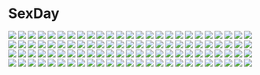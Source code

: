 # SexDay
![](https://konachan.com/jpeg/f2246aa9aec7e690040f41ebc94197e5/Konachan.com%20-%20216043%20all_male%20black_eyes%20black_hair%20cigarette%20feiqiuxuan%20gintama%20hijikata_toushirou%20male%20white.jpg)
![](https://konachan.com/image/3fbe1cb97419c712966807d23cd1cd18/Konachan.com%20-%2011743%20ragnarok_online%20sohee%20swimsuit.jpg)
![](https://konachan.com/image/538c07739453f065821a1f7172da0684/Konachan.com%20-%209236%20inohara_masato%20kurugaya_yuiko%20little_busters%21%20miyazawa_kengo%20naoe_riki%20natsume_rin%20nishizono_mio%20red_eyes%20red_hair%20saigusa_haruka%20sky%20umbrella%20zen.jpg)
![](https://konachan.com/image/1aecdde64af00636141301ff377d9151/Konachan.com%20-%20230612%20blush%20boots%20bow%20braids%20breasts%20cape%20clouds%20gloves%20grass%20group%20maid%20mecha%20navel%20pink_eyes%20pink_hair%20ponytail%20red_hair%20ribbons%20shorts%20skirt%20sky%20uniform.jpg)
![](https://konachan.com/image/af10065a171d8af70a4601eb858cfa22/Konachan.com%20-%20275939%20animal_ears%20anthropomorphism%20catgirl%20hibiki_%28kancolle%29%20inazuma_%28kancolle%29%20kantai_collection%20kashiwadokoro%20school_uniform%20tail%20thighhighs.jpg)
![](https://konachan.com/jpeg/3c1424c1d763a2520dc45daa7e7b5459/Konachan.com%20-%20207045%20dress%20komiya_nonoka%20noel_%28sora_no_method%29%20scan%20school_uniform%20shiratama%20sora_no_method%20thighhighs.jpg)
![](https://konachan.com/jpeg/7e777422cc44a70ce7c04e3c7a7c8f55/Konachan.com%20-%20246696%20bikini%20blush%20breasts%20game_cg%20green_eyes%20long_hair%20male%20navel%20nipples%20ponytail%20pulltop%20purple_hair%20spread_legs%20swimsuit%20tagme_%28artist%29%20topless%20wink.jpg)
![](https://konachan.com/image/9c14bf0de37c1881b23c417669c9eda5/Konachan.com%20-%2046245%20barefoot%20demon%20disgaea%20etna%20loli%20panties%20pointed_ears%20red%20red_eyes%20red_hair%20short_hair%20tail%20underwear.jpg)
![](https://konachan.com/image/7d888fd99afd6be165f79cc406aedbc8/Konachan.com%20-%209254%20azuma_syoujuan%20kirisame_marisa%20touhou%20witch.jpg)
![](https://konachan.com/image/dffe427dd48b30707d893f546172dfd6/Konachan.com%20-%2058029%20gun%20hatsune_miku%20nicole%20vocaloid%20weapon%20white.jpg)
![](https://konachan.com/jpeg/27fc3d90ee4a8839203f3230698d2a39/Konachan.com%20-%20256497%20breasts%20cosplay%20demon%20erect_nipples%20hizuki_akira%20loli%20original%20pink_eyes%20pink_hair%20skirt%20succubus%20tail%20thighhighs%20tie%20vocaloid%20white%20wings.jpg)
![](https://konachan.com/image/4c640cd40c7beaf8f3f59ebbdbc8868b/Konachan.com%20-%20262131%20animal%20ass%20blonde_hair%20dress%20horns%20mito_yoshihiro%20original%20panties%20pointed_ears%20red_eyes%20sheep%20sheepgirl%20thighhighs%20underwear%20wink.jpg)
![](https://konachan.com/image/c0d0c70162167029ae5bbd68339e5529/Konachan.com%20-%2010842%20tagme.jpg)
![](https://konachan.com/image/914bd75a7b2936e313eb394311799eee/Konachan.com%20-%2019059%20all_male%20male%20naruto%20polychromatic%20uchiha_sasuke.jpg)
![](https://konachan.com/image/98e4717cdffd9c71fcc8e24c5427c698/Konachan.com%20-%20178537%20bow%20cigarette%20fire%20fujiwara_no_mokou%20kuroneko_%28sanzo5531%29%20long_hair%20red_eyes%20scarf%20touhou%20white_hair.jpg)
![](https://konachan.com/image/f01d54f8ef977caa581d82ff44f97e0d/Konachan.com%20-%2045109%20dress%20green_eyes%20green_hair%20imeri_fuzuki%20kagiyama_hina%20long_hair%20ribbons%20touhou%20zoom_layer.jpg)
![](https://konachan.com/jpeg/7a90aa522f30cb35e4bbc28b1de61cbd/Konachan.com%20-%20131911%20amasaka_takashi%20game_cg%20koi_mekuri_clover%20long_hair%20pool%20sakanoue_mikana%20swimsuit%20wet.jpg)
![](https://konachan.com/jpeg/e682027f6e4ea0668010db325c244f4e/Konachan.com%20-%20307362%20ass%20bed%20blush%20breasts%20cameltoe%20foxgirl%20long_hair%20nipples%20open_shirt%20original%20panties%20shirt%20shirt_lift%20skirt%20tail%20tateha%20underwear%20yellow_eyes.jpg)
![](https://konachan.com/image/02dfd7b19a48aea61b28b6ff66705e63/Konachan.com%20-%20115562%20animal_ears%20blonde_hair%20bunnygirl%20long_hair%20red_eyes%20sasorigatame.jpg)
![](https://konachan.com/image/bde4951c474405b7296b000beef3fc92/Konachan.com%20-%20285927%20888myrrh888%20barefoot%20blonde_hair%20blush%20clouds%20dress%20flowers%20green_eyes%20original%20rainbow%20sky.jpg)
![](https://konachan.com/image/3bee93bf9ad39af2a644bbe578cb911c/Konachan.com%20-%20118980%20animal_ears%20catgirl%20goth-loli%20group%20kaenbyou_rin%20komeiji_koishi%20komeiji_satori%20lolita_fashion%20reiuji_utsuho%20touhou%20untsue.jpg)
![](https://konachan.com/image/fd47986d2ce690b1f90e31a654bc27a9/Konachan.com%20-%2017284%20phone%20saionji_sekai%20school_days.jpg)
![](https://konachan.com/jpeg/98d4eaf3e4168b0c0da2ebf24ef7dd17/Konachan.com%20-%20234198%20animal_ears%20black_hair%20blush%20book%20bow%20breasts%20bunny_ears%20bunnygirl%20cleavage%20collar%20drink%20kestrel%20long_hair%20original%20pantyhose%20red_eyes%20wristwear.jpg)
![](https://konachan.com/image/23ca89845c4c691ce7ded1327142c139/Konachan.com%20-%20142293%20blonde_hair%20faefaea%20hat%20jpeg_artifacts%20long_hair%20purple%20purple_eyes%20touhou%20umbrella%20yakumo_yukari.jpg)
![](https://konachan.com/image/825c744278977c2ac83dde50c562e13f/Konachan.com%20-%20177556%20canegouzi%20dress%20food%20fruit%20green_eyes%20green_hair%20hatsune_miku%20long_hair%20strawberry%20twintails%20vocaloid.jpg)
![](https://konachan.com/image/423519c59562d037722a55b1cd3d1570/Konachan.com%20-%2059816%20final_fantasy%20final_fantasy_xiii%20lightning_farron.jpg)
![](https://konachan.com/jpeg/f77f21073132f2c9bf41d0fa76883853/Konachan.com%20-%2036607%20elfen_lied%20nana_%28elfen_lied%29%20vector.jpg)
![](https://konachan.com/image/7ffd5534bf948e76f9d065d0f644143e/Konachan.com%20-%20225970%20aliasing%20bikini%20blue_eyes%20breasts%20cleavage%20clouds%20granblue_fantasy%20horns%20long_hair%20navel%20pointed_ears%20purple_hair%20raimu%20sky%20swimsuit%20water%20wet.jpg)
![](https://konachan.com/jpeg/b5bb29c774d4b667032354351b6ec545/Konachan.com%20-%20274089%20ass%20bed%20blush%20dress%20gothic%20loli%20long_hair%20panties%20pantyhose%20purple_eyes%20sophie_twilight%20underwear%20usume_shirou%20waifu2x%20white_hair.jpg)
![](https://konachan.com/image/07012c89f9ff043614c9ce5fb9c6dc97/Konachan.com%20-%20140436%20book%20braids%20brown_eyes%20brown_hair%20long_hair%20original%20pantyhose%20ponytail%20scenic%20shimetta_oshime%20skirt%20stairs.jpg)
![](https://konachan.com/jpeg/97d92456c186ddff5a86013f2c0d97b8/Konachan.com%20-%2034602%20clannad%20fujibayashi_kyou%20transparent%20vector.jpg)
![](https://konachan.com/jpeg/2783366c2979774da9eca83b0b2fd41e/Konachan.com%20-%20236393%20alpcmas%20flowers%20landscape%20nobody%20original%20scenic%20signed%20sky%20stars.jpg)
![](https://konachan.com/image/c713ea4dcf636c4db16f8299510e85a3/Konachan.com%20-%2079322%20goggles%20gun%20haitaka%20katana%20male%20moon%20night%20original%20short_hair%20sword%20weapon%20white_hair.jpg)
![](https://konachan.com/image/31e30d42d84caa5749a3520b6cab2575/Konachan.com%20-%20192693%20anthropomorphism%20breasts%20japanese_clothes%20kongou_%28kancolle%29%20nazu-na%20nipples%20no_bra%20open_shirt%20panties%20panty_pull%20thighhighs%20underwear.jpg)
![](https://konachan.com/jpeg/0d9b8df08c9f147091bd22a077ec458e/Konachan.com%20-%20249739%20anus%20blood%20blue_eyes%20blue_hair%20blush%20breasts%20dandelion%20game_cg%20long_hair%20nipples%20panties%20panty_pull%20pussy%20spread_legs%20tears%20uncensored%20underwear.jpg)
![](https://konachan.com/image/d489b15b00b7bf7ba8ec4ca5d9bc9c6a/Konachan.com%20-%20112320%20megurine_luka%20vocaloid.jpg)
![](https://konachan.com/image/a9e8b1224a4bc52a1c22e99d6ab09704/Konachan.com%20-%20154840%20animal%20armor%20ass%20breasts%20daidai_c%20flowers%20original%20snake.jpg)
![](https://konachan.com/jpeg/2055e1d6b2ee33246f97b69f07025566/Konachan.com%20-%20257457%20asami_asami%20blue_hair%20blush%20breasts%20clouds%20fujisaki_haruka%20game_cg%20grass%20hibiki_works%20long_hair%20natural_vacation%20purple_eyes%20sky%20water.jpg)
![](https://konachan.com/image/f9d098e252d1fb73757de2825315b53c/Konachan.com%20-%2093618%20dress%20haruna_%28kore_wa_zombie_desu_ka%3F%29%20hat%20kore_wa_zombie_desu_ka%3F%20pass-d%20thighhighs%20white.jpg)
![](https://konachan.com/image/92b29200deab5ddb5208d3dffc4f5d2b/Konachan.com%20-%2030074%20aishiteruze_baby%20brown_eyes%20brown_hair%20loli%20long_hair%20maki_yoko%20park%20sakashita_yuzuyu%20sky%20twintails.jpg)
![](https://konachan.com/image/4ca44a2517197d2db272151b5b9cea1c/Konachan.com%20-%206595%20asakura_ryouko%20food%20fruit%20itou_noiji%20nagato_yuki%20school_uniform%20suzumiya_haruhi_no_yuutsu.jpg)
![](https://konachan.com/image/459b4716ae4edac751761f99086f6103/Konachan.com%20-%20293952%202girls%20animal%20animal_ears%20bird%20boots%20building%20city%20gloves%20goggles%20nagi_itsuki%20original%20pointed_ears%20scenic.jpg)
![](https://konachan.com/image/3c18e26c2a4fd74b84270a5e76fc21e1/Konachan.com%20-%2089341%20aizawa_chizuru%20aizawa_eiko%20aizawa_takeru%20group%20ikamusume%20loli%20shinryaku%21_ikamusume%20underwater%20water.jpg)
![](https://konachan.com/jpeg/10862c8ebfc71d7a77d95b37831c9c48/Konachan.com%20-%20178675%20blue_eyes%20bow%20game_cg%20glace%20koishiki_manual%20pink_hair%20saeki_nao%20school_uniform%20short_hair%20suzuka_aki%20twintails.jpg)
![](https://konachan.com/image/2ff2b8b78a29e2c518d42311cb6951b2/Konachan.com%20-%20102071%20amane_suzuha%20faris_nyannyan%20huke%20kiryuu_moeka%20makise_kurisu%20shiina_mayuri%20steins%3Bgate%20urushibara_ruka.jpg)
![](https://konachan.com/image/5ee9fb3e9444c7b3e6e3bc3515e8215f/Konachan.com%20-%2015084%20canti%20figure%20flcl.jpg)
![](https://konachan.com/image/0351563e07593074bf4b87bb34ad43cc/Konachan.com%20-%20278672%20azur_lane%20blue_hair%20braids%20breasts%20cape%20cleavage%20dress%20drink%20fang%20foxgirl%20gloves%20group%20hat%20headband%20long_hair%20no_bra%20ponytail%20red_eyes%20red_hair%20tiara.jpg)
![](https://konachan.com/jpeg/029f740e848924a17d0f0d6b2c01bdfe/Konachan.com%20-%20288129%20blush%20choker%20cropped%20flat_chest%20fubin_na_akuma-chan%20long_hair%20original%20purple_eyes%20purple_hair%20rurudo%20shackles%20twintails.jpg)
![](https://konachan.com/jpeg/c7e10ca85871544196311d7125811267/Konachan.com%20-%20199043%20cherry%20food%20fruit%20hatsune_miku%20long_hair%20pink_eyes%20pink_hair%20raymond_busujima%20sakura_miku%20tie%20twintails%20vocaloid.jpg)
![](https://konachan.com/image/27e00250f7b11bd348ff8b84e01bf450/Konachan.com%20-%20163659%20megurine_luka%20riria009%20vocaloid.jpg)
![](https://konachan.com/jpeg/3c4ff34fcb4d2d1fcfd393746bbdc148/Konachan.com%20-%20138654%20cher_erna%20dolphin_divers%20game_cg%20nangou_tsukimi%20ogura_minamo%20senomoto_hisashi%20yashio_riho.jpg)
![](https://konachan.com/jpeg/e5d9de33cf0dd62e239fd3515406d570/Konachan.com%20-%20304507%20apple%20blush%20brown_hair%20catgirl%20dress%20drink%20food%20fruit%20hoshi_%28snacherubi%29%20long_hair%20necklace%20orange_%28fruit%29%20original%20red_eyes%20summer_dress%20tail.jpg)
![](https://konachan.com/jpeg/1780d7e7dc8d39069b1e8ab74caa3e58/Konachan.com%20-%20202580%20angel_beats%21%20blood%20game_cg%20key%20na-ga%20night%20tachibana_kanade.jpg)
![](https://konachan.com/image/9f1b7d99cc52a7cf63cb1d91944e6859/Konachan.com%20-%2069242%20hatsune_miku%20japanese_clothes%20kimono%20twintails%20vocaloid.jpg)
![](https://konachan.com/image/7be7a4e24b6610da3a04e9af373d9d6a/Konachan.com%20-%20167594%20akatsuki-works%20black_hair%20breasts%20brown_eyes%20iizuki_tasuku%20izumi_wakoto%20long_hair%20lovely_x_cation_2%20nipples%20nude.jpg)
![](https://konachan.com/image/cc347c54bd93fdc477fa98e82b271a10/Konachan.com%20-%20220251%20blue_hair%20deidara%20gaara%20group%20headband%20juugo%20kankuro%20maito_ga%C3%AF%20male%20naruto%20oba-min%20red_eyes%20red_hair%20rock_lee%20sai%20sasori%20temari%20tenten%20tsunade.jpg)
![](https://konachan.com/jpeg/3086dafc631c4f190ad91393d10958f3/Konachan.com%20-%20187867%20barefoot%20blush%20breasts%20camera%20erondo%20game_cg%20group%20honjou_masato%20koinaka%20kudou_mai%20navel%20nipples%20nonohara_mio%20nude%20pussy%20spread_legs%20uncensored%20yuri.jpg)
![](https://konachan.com/jpeg/e7f1595f66453e00eee1d3a5b5f2041c/Konachan.com%20-%2028815%20kobushi_abiru%20sayonara_zetsubou_sensei%20vector.jpg)
![](https://konachan.com/jpeg/84f243d5b2854bd51cdb2a5bab6f4762/Konachan.com%20-%2087800%20blue_hair%20dress%20hatsune_miku%20headband%20itamidome%20long_hair%20red%20vocaloid.jpg)
![](https://konachan.com/image/a6e1a344eeddb0fab38c872369c57d73/Konachan.com%20-%2076473%20animal_ears%20ass%20bikini%20blush%20cameltoe%20goth-loli%20izumi_tsubasu%20lolita_fashion%20panties%20scan%20swimsuit%20tagme%20thighhighs%20underwear%20zettai_ryouiki.jpg)
![](https://konachan.com/jpeg/c9bc4552501ccc4304c1a4f040dd4f28/Konachan.com%20-%20213215%20blue%20long_hair%20original%20senmu%20sleeping%20stars%20third-party_edit.jpg)
![](https://konachan.com/jpeg/2eacbf53a0809615fb641dc4f2c2ee8b/Konachan.com%20-%20143994%20aqua_eyes%20aqua_hair%20ass%20hatsune_miku%20long_hair%20swimsuit%20tk4%20twintails%20vocaloid%20white.jpg)
![](https://konachan.com/jpeg/dd516992b987d51b0bd84ede9bbe3a76/Konachan.com%20-%20219323%20ao_no_neko%20aqua_eyes%20black_hair%20gray_eyes%20hat%20kneehighs%20loli%20long_hair%20orange_eyes%20original%20ribbons%20school_uniform%20thighhighs%20tie%20waifu2x%20wink.jpg)
![](https://konachan.com/image/feba072df56910dfb2d8473ccce6ed05/Konachan.com%20-%2038896%202girls%20barefoot%20blush%20censored%20fingering%20green_hair%20headdress%20maid%20nopan%20panties%20pussy%20ribbons%20short_hair%20skyfish%20spread_legs%20underwear%20wet%20yuri.jpg)
![](https://konachan.com/image/5ff050aca47c4267d2cd422542451440/Konachan.com%20-%20288187%20akchu%20bed%20blush%20breasts%20cameltoe%20erect_nipples%20gray_hair%20long_hair%20navel%20nipples%20original%20pussy%20red_eyes%20see_through%20thighhighs.jpg)
![](https://konachan.com/image/e302665935905d94ee0c6b86a1a9e053/Konachan.com%20-%20178704%20anthropomorphism%20blonde_hair%20cryme%20elbow_gloves%20gloves%20headband%20jpeg_artifacts%20panties%20school_uniform%20skirt%20thighhighs%20underwear%20yellow_eyes.jpg)
![](https://konachan.com/image/e1bce374dfa3fcfcdaec51089eaa94b2/Konachan.com%20-%2058523%20blonde_hair%20brown_eyes%20green_eyes%20green_hair%20hakurei_reimu%20hat%20kochiya_sanae%20long_hair%20miko%20ofuda%20ribbons%20shirogane_hina%20touhou%20witch%20yellow_eyes.jpg)
![](https://konachan.com/image/9806aa61f4b9d0853c7f49e972b1980e/Konachan.com%20-%2081579%20animal_ears%20bell%20blue_hair%20blush%20bow%20catgirl%20game_cg%20kiryuu_hina%20mikagami_mamizu%20miko%20multiple_tails%20neko_koi%20pink_eyes%20tail%20whirlpool.jpg)
![](https://konachan.com/image/d3007300512c1d371e89faae883367b3/Konachan.com%20-%2098802%20bed%20blush%20bow%20breasts%20brown_hair%20green_eyes%20kazumu%20masturbation%20misaka_mikoto%20nipples%20open_shirt%20panties%20skirt%20underwear%20vibrator%20wink.jpg)
![](https://konachan.com/jpeg/b1092f700016192df7d55ab343114239/Konachan.com%20-%20289976%20nanomortis%20original%20polychromatic.jpg)
![](https://konachan.com/image/21f04e830e448ec6ff8c20651e5647e1/Konachan.com%20-%20104713%20bed%20censored%20penis%20tagme.jpg)
![](https://konachan.com/image/f771cef7238d19bd7273d0d6d0c62473/Konachan.com%20-%20307457%20armor%20chain%20elbow_gloves%20fate_grand_order%20fate_%28series%29%20gloves%20headdress%20jeanne_d%27arc_alter%20long_hair%20petals%20sword%20weapon%20white_hair%20yellow_eyes.jpg)
![](https://konachan.com/image/507407af5ad5408fcedb76d07e4483cc/Konachan.com%20-%20187969%20blue_eyes%20blue_hair%20bow%20dress%20loli%20lotte_no_omocha%21%20short_hair%20sugimura_tomokazu%20touhara_asuha%20twintails.jpg)
![](https://konachan.com/jpeg/b5e9fa796ae94b2b2553bcfd3e531917/Konachan.com%20-%20125504%20aqua_hair%20ipod%20kagerou_project%20kido_tsubomi%20mekakushi_code_%28vocaloid%29%20red_eyes%20shizu_%289394marimo%29%20vocaloid.jpg)
![](https://konachan.com/jpeg/5b43f3687d58c228d58de59bd6a67b38/Konachan.com%20-%20228279%20blush%20brown_hair%20hiiragi_hajime%20idolmaster%20idolmaster_cinderella_girls%20kamiya_nao%20long_hair%20red_eyes%20school_uniform%20tie%20twintails%20white.jpg)
![](https://konachan.com/jpeg/81a1c20378a96434a0341ae2ed5fc83a/Konachan.com%20-%20257172%20blush%20bodysuit%20breasts%20fate_grand_order%20fate_%28series%29%20long_hair%20navel%20nidy-2d-%20petals%20purple_hair%20red_eyes%20skintight%20skirt_lift%20spear%20watermark%20weapon.jpg)
![](https://konachan.com/image/432499331d63a749819ae4507e435c05/Konachan.com%20-%20253217%20black_hair%20japanese_clothes%20long_hair%20miko%20shikei.jpg)
![](https://konachan.com/image/912dc513098d2dac0b53bfcaf2ab82ad/Konachan.com%20-%20297623%202l%20blonde_hair%20blush%20breast_hold%20breasts%20dress%20headband%20long_hair%20maid%20navel%20no_bra%20original%20panties%20skirt_lift%20thighhighs%20twintails%20underwear%20white.jpg)
![](https://konachan.com/jpeg/3b72fb080b3457bd5cc8b63464e19b4c/Konachan.com%20-%20191908%20barefoot%20blush%20fingering%20long_hair%20masturbation%20original%20pao_%28otomogohan%29%20underwear.jpg)
![](https://konachan.com/image/df50c90b2e457e95e91751dc9ee2236c/Konachan.com%20-%2044490%20card_captor_sakura%20kinomoto_sakura%20moonknives.jpg)
![](https://konachan.com/jpeg/70d5c26e662dc2fed09755bb415d25e0/Konachan.com%20-%2069241%20aqua_eyes%20aqua_hair%20clouds%20hatsune_miku%20long_hair%20skirt%20sky%20twintails%20vocaloid.jpg)
![](https://konachan.com/image/65cdca5e355f495d6ebc983ba8131708/Konachan.com%20-%2026197%20artoria_pendragon_%28all%29%20black%20dress%20fate_%28series%29%20fate_stay_night%20red%20saber%20shingo_%28missing_link%29%20sword%20weapon.jpeg)
![](https://konachan.com/jpeg/fde4b3284808ab49d2cf0e913b6b5e85/Konachan.com%20-%20289422%20animal%20aqua_eyes%20aqua_hair%20blush%20breasts%20bubbles%20bunny%20cleavage%20fish%20keepout%20long_hair%20mask%20navel%20original%20underwater%20water.jpg)
![](https://konachan.com/image/60b3d653e67df692eb84e83295c43a5b/Konachan.com%20-%20127771%20aoi_kimi%20bodysuit%20breasts%20kure_masahiro%20kyoukai_senjou_no_horizon%20long_hair%20navel%20nipples%20skintight%20spread_legs.jpg)
![](https://konachan.com/image/e62c04df8873d45fcb9b015b71b004e4/Konachan.com%20-%20133741%20blonde_hair%20blue_eyes%20braids%20brown_hair%20eichisu%20flat_chest%20headphones%20mecha%20mechagirl%20tagme%20thighhighs%20twintails%20weapon%20yellow_eyes.jpg)
![](https://konachan.com/image/e0215f8f88aed1922bc7047bff6b7292/Konachan.com%20-%2030647%20black_eyes%20long_hair%20scarf%20shiro_%28octet%29.jpg)
![](https://konachan.com/image/c377e6f1e550af0f904b8cceb653c458/Konachan.com%20-%20115008%20black_hair%20breasts%20japanese_clothes%20long_hair%20navel%20nipples%20original%20pussy%20taka_tony%20uncensored%20yukata.jpg)
![](https://konachan.com/image/0351996bd35d904d71aad6a8b424b3d5/Konachan.com%20-%2081241%20armor%20blonde_hair%20blood%20blue_eyes%20gun%20ivan_flores%20long_hair%20metroid%20samus_aran%20weapon.jpg)
![](https://konachan.com/image/5e5c8f904a153dbd454b5f1721471c9f/Konachan.com%20-%2013382%20animal%20chiaki_shinichi%20clouds%20dress%20grass%20hat%20instrument%20male%20nodame_cantabile%20noda_megumi%20sky%20suit.jpg)
![](https://konachan.com/jpeg/01043cac5e0995688ae52ac5c29a61a9/Konachan.com%20-%20167689%20blonde_hair%20long_hair%20moon%20sailor_moon%20sailor_moon_%28character%29%20space%20stars%20tsukino_usagi.jpg)
![](https://konachan.com/jpeg/046dda12860807f89602909f8641e2dd/Konachan.com%20-%20198192%202girls%20ass%20bed%20blush%20cameltoe%20dark_skin%20dosukebe_sakusei_class%20erect_nipples%20kokyu_no_heya%20ponytail%20swimsuit%20tagme_%28character%29%20tan_lines.jpg)
![](https://konachan.com/image/0b51f63070b4dc09fd484b922fe12ad6/Konachan.com%20-%20134550%20bodysuit%20logo%20mecha%20power_dolls%20skintight.jpg)
![](https://konachan.com/jpeg/bad72a6dd01bcb8683bc9016873ec7d4/Konachan.com%20-%20132772%20brown_eyes%20dracu-riot%21%20game_cg%20inamura_rio%20long_hair%20muririn%20mutsura_yuuto%20purple_hair%20school_uniform%20yuzusoft.jpg)
![](https://konachan.com/image/1c22b503184498e0e08855269b28caab/Konachan.com%20-%20108299%20all_male%20blush%20brown_hair%20handjob%20male%20masturbation%20original%20penis%20school_uniform%20short_hair%20trap%20yuki18r.jpg)
![](https://konachan.com/image/517bc1c1839861317cd39313207a137d/Konachan.com%20-%20259239%20barefoot%20blush%20bow%20bra%20breasts%20censored%20green_eyes%20long_hair%20navel%20nipples%20panties%20panty_pull%20pussy%20skirt%20thighhighs%20twintails%20underwear%20undressing.jpg)
![](https://konachan.com/image/03702f9e39ae6e7e6bc109c067c695e4/Konachan.com%20-%2022298%20bath%20lisianthus%20megami%20pointed_ears%20scan%20shuffle.jpg)
![](https://konachan.com/image/8686cd9f88c597db492ba75900874c46/Konachan.com%20-%2025856%20all_male%20archer%20fate_%28series%29%20fate_stay_night%20male%20red.jpeg)
![](https://konachan.com/image/7dfc17b8f89196c250869f81ab83af19/Konachan.com%20-%20155139%20animal%20black_hair%20blonde_hair%20headband%20jpeg_artifacts%20male%20nara_shikamaru%20naruto%20naruto_shippuden%20ponytail%20signed%20sky%20stairs%20temari%20wei.jpg)
![](https://konachan.com/image/139f71036444cfbf22cc92d25d7fe4fe/Konachan.com%20-%2020747%20chidori_kaname%20full_metal_panic%20teletha_testarossa.jpg)
![](https://konachan.com/image/d7691d79530a0a773a9520b96feb06ec/Konachan.com%20-%2064648%20aresta_blanket%20bikini%20fight_ippatsu_juuden-chan%20plug_cryostat%20swimsuit%20topless.jpg)

